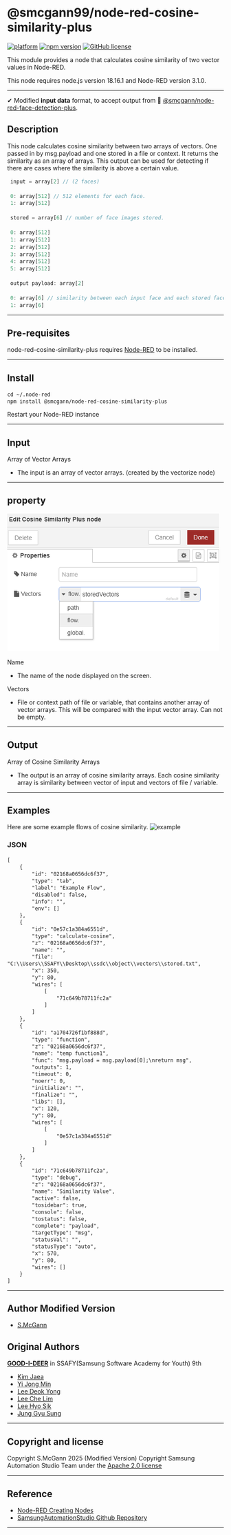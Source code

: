 # @smcgann99/node-red-cosine-similarity-plus

[![platform](https://img.shields.io/badge/platform-Node--RED-red)](https://nodered.org)
[![npm version](https://badge.fury.io/js/@good-i-deer%2Fnode-red-contrib-cosine-similarity.svg)](https://badge.fury.io/js/@good-i-deer%2Fnode-red-contrib-cosine-similarity)
[![GitHub license](https://img.shields.io/github/license/GOOD-I-DEER/node-red-contrib-cosine-similarity)](https://github.com/GOOD-I-DEER/node-red-contrib-cosine-similarity/blob/main/LICENSE)

This module provides a node that calculates cosine similarity of two vector values in Node-RED.

This node requires node.js version 18.16.1 and Node-RED version 3.1.0.

<hr>

✔ Modified **input data** format, to accept output from 🔗 [@smcgann/node-red-face-detection-plus](https://www.npmjs.com/package/@smcgann/node-red-face-detection-plus). 


## Description
This node calculates cosine similarity between two arrays of vectors. One passed in by msg.payload and one stored in a file or context.
It returns the similarity as an array of arrays. This output can be used for detecting if there are cases where the similarity is above a certain value.


```javascript
 input = array[2] // (2 faces)

 0: array[512] // 512 elements for each face.
 1: array[512]

 stored = array[6] // number of face images stored.

 0: array[512]
 1: array[512]
 2: array[512]
 3: array[512]
 4: array[512]
 5: array[512]

 output payload: array[2] 

 0: array[6] // similarity between each input face and each stored face.
 1: array[6]
```

<hr>

## Pre-requisites

node-red-cosine-similarity-plus requires [Node-RED](https://nodered.org) to be installed.

<hr>

## Install

```
cd ~/.node-red
npm install @smcgann/node-red-cosine-similarity-plus
```

Restart your Node-RED instance

<hr>

## Input

Array of Vector Arrays

- The input is an array of vector arrays. (created by the vectorize node) 

<hr>

## property

![cosine-similarity-pic](https://github.com/smcgann99/node-red-cosine-similarity-plus/blob/main/assets/node-config.png)

Name

- The name of the node displayed on the screen.

Vectors

- File or context path of file or variable, that contains another array of vector arrays. This will be compared with the input vector array. Can not be empty.

<hr>

## Output

Array of Cosine Similarity Arrays

- The output is an array of cosine similarity arrays. Each cosine similarity array is similarity between vector of input and vectors of file / variable.

<hr>

## Examples

Here are some example flows of cosine similarity.
![example](https://github.com/smcgann99/node-red-cosine-similarity-plus/assets/57957086/d3150e3f-5d84-440d-80d4-5449125f2271)

### JSON

```
[
    {
        "id": "02168a0656dc6f37",
        "type": "tab",
        "label": "Example Flow",
        "disabled": false,
        "info": "",
        "env": []
    },
    {
        "id": "0e57c1a384a6551d",
        "type": "calculate-cosine",
        "z": "02168a0656dc6f37",
        "name": "",
        "file": "C:\\Users\\SSAFY\\Desktop\\ssdc\\object\\vectors\\stored.txt",
        "x": 350,
        "y": 80,
        "wires": [
            [
                "71c649b78711fc2a"
            ]
        ]
    },
    {
        "id": "a1704726f1bf888d",
        "type": "function",
        "z": "02168a0656dc6f37",
        "name": "temp function1",
        "func": "msg.payload = msg.payload[0];\nreturn msg",
        "outputs": 1,
        "timeout": 0,
        "noerr": 0,
        "initialize": "",
        "finalize": "",
        "libs": [],
        "x": 120,
        "y": 80,
        "wires": [
            [
                "0e57c1a384a6551d"
            ]
        ]
    },
    {
        "id": "71c649b78711fc2a",
        "type": "debug",
        "z": "02168a0656dc6f37",
        "name": "Similarity Value",
        "active": false,
        "tosidebar": true,
        "console": false,
        "tostatus": false,
        "complete": "payload",
        "targetType": "msg",
        "statusVal": "",
        "statusType": "auto",
        "x": 570,
        "y": 80,
        "wires": []
    }
]
```

<hr>

## Author Modified Version

- [S.McGann](https://github.com/smcgann99)


## Original Authors

[**GOOD-I-DEER**](https://github.com/GOOD-I-DEER) in SSAFY(Samsung Software Academy for Youth) 9th

- [Kim Jaea](https://github.com/kimjaea)
- [Yi Jong Min](https://github.com/chickennight)
- [Lee Deok Yong](https://github.com/Gitgloo)
- [Lee Che Lim](https://github.com/leecr1215)
- [Lee Hyo Sik](https://github.com/hy06ix)
- [Jung Gyu Sung](https://github.com/ramaking)

<hr>

## Copyright and license

Copyright S.McGann 2025 (Modified Version)
Copyright Samsung Automation Studio Team under the [Apache 2.0 license](https://www.apache.org/licenses/LICENSE-2.0)

<hr>

## Reference

- [Node-RED Creating Nodes](https://nodered.org/docs/creating-nodes/)
- [SamsungAutomationStudio Github Repository](https://github.com/Samsung/SamsungAutomationStudio)

<hr>
